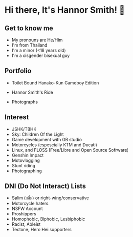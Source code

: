 # Hi there, It's Hannor Smith! 👋

## Get to know me
- My pronouns are He/Him
- I'm from Thailand
- I'm a minor (<18 years old)
- I'm a cisgender bisexual guy

## Portfolio
- Toilet Bound Hanako-Kun Gameboy Edition

- Hannor Smith's Ride

- Photographs

## Interest

- JSHK/TBHK
- Sky: Children Of the Light
- Game development with GB studio
- Motorcycles (espescially KTM and Ducati)
- Linux, and FLOSS (Free/Libre and Open Source Sofrware)
- Genshin Impact
- Motovlogging
- Stunt riding
- Photographing

## DNI (Do Not Interact) Lists

- Salim (สลิ่ม) or right-wing/conservative
- Motorcycle haters
- NSFW Account
- Proshippers
- Homophobic, Biphobic, Lesbiphobic
- Racist, Ableist
- Tectone, Hero Hei supporters


<!--
**Hannor-Smith/Hannor-Smith** is a ✨ _special_ ✨ repository because its `README.md` (this file) appears on your GitHub profile.

Here are some ideas to get you started:

- 🔭 I’m currently working on ...
- 🌱 I’m currently learning ...
- 👯 I’m looking to collaborate on ...
- 🤔 I’m looking for help with ...
- 💬 Ask me about ...
- 📫 How to reach me: ...
- 😄 Pronouns: ...
- ⚡ Fun fact: ...
-->
